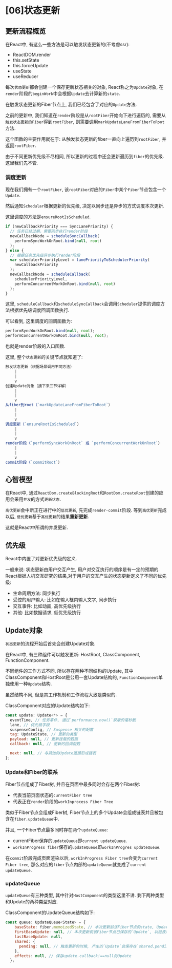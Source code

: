 # [06]状态更新

## 更新流程概览

在React中, 有这么一些方法是可以触发状态更新的(不考虑ssr):

- ReactDOM.render
- this.setState
- this.forceUpdate
- useState
- useReducer

每次`状态更新`都会创建一个保存更新状态相关的对象, React称之为`Update`对象, 在`render`阶段的`beginWork`中会根据`Update`去计算新的`state`.

在触发状态更新的Fiber节点上, 我们已经包含了对应的`Update`方法.

之前的更新中, 我们知道在`render`阶段是从`rootFiber`开始向下进行遍历的, 需要从`触发状态更新的Fiber`得到`rootFiber`, 则需要调用`markUpdateLaneFromFiberToRoot`方法.

这个函数的主要作用就在于: 从触发状态更新的fiber一直向上遍历到`rootFiber`, 并返回`rootFiber`.

由于不同更新优先级不尽相同, 所以更新的过程中还会更新遍历到`fiber`的优先级. 这里我们先不管. 

### 调度更新

现在我们拥有一个`rootFiber`, 该`rootFiber`对应的`Fiber`中某个`Fiber`节点包含一个`Update`.

然后通知`Schedular`根据更新的优先级, 决定以同步还是异步的方式调度本次更新.

这里调度的方法是`ensureRootIsScheduled`.

```js
if (newCallbackPriority === SyncLanePriority) {
  // 任务已经过期，需要同步执行render阶段
  newCallbackNode = scheduleSyncCallback(
    performSyncWorkOnRoot.bind(null, root)
  );
} else {
  // 根据任务优先级异步执行render阶段
  var schedulerPriorityLevel = lanePriorityToSchedulerPriority(
    newCallbackPriority
  );
  newCallbackNode = scheduleCallback(
    schedulerPriorityLevel,
    performConcurrentWorkOnRoot.bind(null, root)
  );
}
```

这里, `scheduleCallback`和`scheduleSyncCallback`会调用`Scheduler`提供的调度方法根据优先级调度回调函数执行.

可以看到, 这里调度的回调函数为:

```js
performSyncWorkOnRoot.bind(null, root);
performConcurrentWorkOnRoot.bind(null, root);
```

也就是render阶段的入口函数.

这里, 整个`状态更新`的关键节点就知道了:

```js
触发状态更新（根据场景调用不同方法）
    |
    |
    v
创建Update对象（接下来三节详解）
    |
    |
    v
从fiber到root（`markUpdateLaneFromFiberToRoot`）
    |
    |
    v
调度更新（`ensureRootIsScheduled`）
    |
    |
    v
render阶段（`performSyncWorkOnRoot` 或 `performConcurrentWorkOnRoot`）
    |
    |
    v
commit阶段（`commitRoot`）
```


## 心智模型

在React中, 通过`ReactDom.createBlockingRoot`和`RootDom.createRoot`创建的应用会采用`并发`的方式`更新状态`.

`高优更新`会中断正在进行中的`低优更新`, 先完成`render-commit`阶段. 等到`高优更新`完成以后, `低优更新`基于`高优更新`的结果**重新更新**.

这就是React中所谓的并发更新.

## 优先级

React中内置了对更新优先级的定义.

一般来说: 状态更新由用户交互产生, 用户对交互执行的顺序是有一定的预期的. React根据人机交互研究的结果,对于用户的交互产生的状态更新定义了不同的优先级:

- 生命周期方法: 同步执行
- 受控的用户输入: 比如在输入框内输入文字, 同步执行
- 交互事件: 比如动画, 高优先级执行
- 其他: 比如数据请求, 低优先级执行

## Update对象

`状态更新`的流程开始后首先会创建Update对象.

在React中, 有三种组件可以触发更新: HostRoot, ClassComponent, FunctionComponent.

不同组件的工作方式不同, 所以存在两种不同结构的Update, 其中ClassComponent和HostRoot是公用一套Update结构的, `FunctionComponent`单独使用一种`Update`结构.

虽然结构不同, 但是其工作机制和工作流程大致是类似的.

ClassComponent对应的Update结构如下:

```js
const update: Update<*> = {
  eventTime, // 任务事件, 通过`performance.now()`获取的毫秒数
  lane, // 优先级字段
  suspenseConfig, // Suspense 相关的配置
  tag: UpdateState, // 更新的类型
  payload: null, // 更新挂载的数据
  callback: null, // 更新的回调函数

  next: null, // 与其他的Update连接形成链表
};
```

### Update和Fiber的联系

Fiber节点组成了Fiber树, 并且在页面中最多同时会存在两个Fiber树:

- 代表当前页面状态的`currentFiber tree`
- 代表正在`render`阶段的`workInprocess Fiber Tree`

类似于Fiber节点会组成Fiber树, Fiber节点上的多个Update会组成链表并且被包含在`fiber.updateQueue`中.

并且, 一个Fiber节点最多同时存在两个`updateQueue`:

- currentFiber保存的`updateQueue`即`current updateQueue`.
- `workInProgress fiber`保存的`updateQueue`即`workInProgres updateQueue`.

在`commit`阶段完成页面渲染以后, `workInProgress Fiber tree`会变为`current Fiber tree`, 那么对应的`fiber`节点内部的`updateQueue`就变成了`current updateQueue`.

### updateQueue

`updateQueue`有三种类型, 其中针对`HostComponent`的类型这里不讲. 剩下两种类型和Update的两种类型对应.

ClassComponent的UpdateQueue结构如下:

```js
const queue: UpdateQueue<State> = {
    baseState: fiber.memoizedState, // 本次更新前该Fiber节点的state, Update基于该State计算更新后的state
    firstBaseUpdate: null, // 本次更新前该Fiber节点已保存的`Update`, 以链表形式存在, 链表头为`firstBaseUpdate`, 链表尾为`lastBaseUpdate`.
    lastBaseUpdate: null,
    shared: {
      pending: null, // 触发更新的时候, 产生的`Update`会保存在`shared.pending`中形成单向环状链表, 当由Update计算state时, 这个环会被剪开并链接在`lastBaseUpdate`后面
    },
    effects: null, // 保存update.callback!==null的Update
  };
```